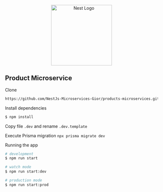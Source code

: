 <p align="center">
  <a href="http://nestjs.com/" target="blank"><img src="https://nestjs.com/img/logo-small.svg" width="200" alt="Nest Logo" /></a>
</p>

## Product Microservice

Clone

```bash
https://github.com/NestJs-Microservices-Gior/products-microservices.git
```

Install dependencies

```bash
$ npm install
```

Copy file `.dev` and rename `.dev.template`

Execute Prisma migration `npx prisma migrate dev`

Running the app

```bash
# development
$ npm run start

# watch mode
$ npm run start:dev

# production mode
$ npm run start:prod
```
